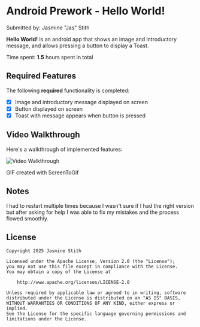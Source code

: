 # Android Prework - Hello World!

Submitted by: Jasmine "Jas" Stith

**Hello World!** is an android app that shows an image and introductory message, and allows pressing a button to display a Toast. 

Time spent: **1.5** hours spent in total

## Required Features

The following **required** functionality is completed:

* [X] Image and introductory message displayed on screen
* [X] Button displayed on screen
* [X] Toast with message appears when button is pressed 

## Video Walkthrough

Here's a walkthrough of implemented features:

<img src='https://i.imgur.com/zYgp2xO.gif' title='Video Walkthrough' width='' alt='Video Walkthrough' />

GIF created with ScreenToGif

## Notes

I had to restart multiple times because I wasn't sure if I had the right version but after asking for help I was able to fix my mistakes and the process flowed smoothly.

## License

    Copyright 2025 Jasmine Stith

    Licensed under the Apache License, Version 2.0 (the "License");
    you may not use this file except in compliance with the License.
    You may obtain a copy of the License at

        http://www.apache.org/licenses/LICENSE-2.0

    Unless required by applicable law or agreed to in writing, software
    distributed under the License is distributed on an "AS IS" BASIS,
    WITHOUT WARRANTIES OR CONDITIONS OF ANY KIND, either express or implied.
    See the License for the specific language governing permissions and
    limitations under the License.
